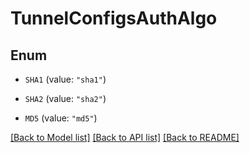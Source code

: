 # TunnelConfigsAuthAlgo

## Enum


* `SHA1` (value: `"sha1"`)

* `SHA2` (value: `"sha2"`)

* `MD5` (value: `"md5"`)


[[Back to Model list]](../README.md#documentation-for-models) [[Back to API list]](../README.md#documentation-for-api-endpoints) [[Back to README]](../README.md)



